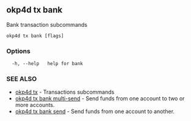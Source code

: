 ## okp4d tx bank

Bank transaction subcommands

```
okp4d tx bank [flags]
```

### Options

```
  -h, --help   help for bank
```

### SEE ALSO

* [okp4d tx](okp4d_tx.md)	 - Transactions subcommands
* [okp4d tx bank multi-send](okp4d_tx_bank_multi-send.md)	 - Send funds from one account to two or more accounts.
* [okp4d tx bank send](okp4d_tx_bank_send.md)	 - Send funds from one account to another.

